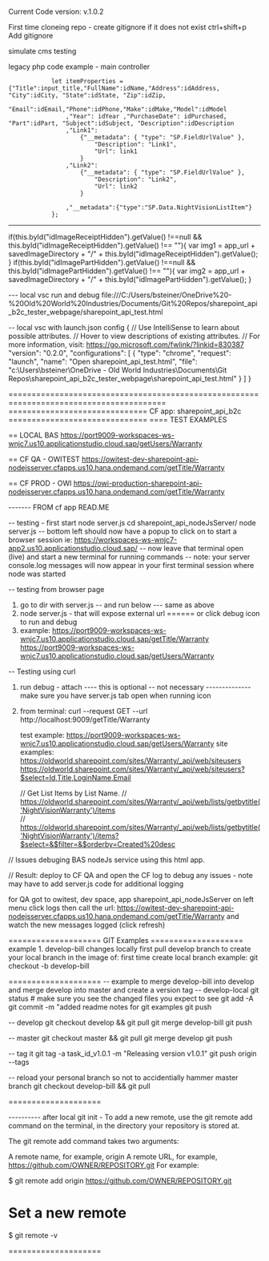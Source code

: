 Current Code version: v.1.0.2

First time cloneing repo - create gitignore if it does not exist
ctrl+shift+p
Add gitignore

simulate cms testing

legacy php code example - main controller


                let itemProperties = {"Title":input_title,"FullName":idName,"Address":idAddress, "City":idCity, "State":idState, "Zip":idZip,
                    "Email":idEmail,"Phone":idPhone,"Make":idMake,"Model":idModel
                    ,"Year": idYear ,"PurchaseDate": idPurchased, "Part":idPart, "Subject":idSubject, "Description":idDescription
                    ,"Link1":
                        {"__metadata": { "type": "SP.FieldUrlValue" },
                            "Description": "Link1",
                            "Url": link1
                        }
                    ,"Link2":
                        {"__metadata": { "type": "SP.FieldUrlValue" },
                            "Description": "Link2",
                            "Url": link2
                        }

                    ,"__metadata":{"type":"SP.Data.NightVisionListItem"}
                };

---

 if(this.byId("idImageReceiptHidden").getValue() !==null && this.byId("idImageReceiptHidden").getValue() !== ""){
                var img1 = app_url +  savedImageDirectory + "/" + this.byId("idImageReceiptHidden").getValue();
            }
            if(this.byId("idImagePartHidden").getValue() !==null && this.byId("idImagePartHidden").getValue() !== ""){
                var img2 = app_url +  savedImageDirectory + "/" + this.byId("idImagePartHidden").getValue();
            }

--- local vsc run and debug
file:///C:/Users/bsteiner/OneDrive%20-%20Old%20World%20Industries/Documents/Git%20Repos/sharepoint_api_b2c_tester_webpage/sharepoint_api_test.html            

-- local vsc with launch.json config
{
    // Use IntelliSense to learn about possible attributes.
    // Hover to view descriptions of existing attributes.
    // For more information, visit: https://go.microsoft.com/fwlink/?linkid=830387
    "version": "0.2.0",
    "configurations": [
        {
            "type": "chrome",
            "request": "launch",
            "name": "Open sharepoint_api_test.html",
            "file": "c:\\Users\\bsteiner\\OneDrive - Old World Industries\\Documents\\Git Repos\\sharepoint_api_b2c_tester_webpage\\sharepoint_api_test.html"
        }
    ]
}

========================================================================================
============================== CF app: sharepoint_api_b2c ==============================
==== TEST EXAMPLES

== LOCAL BAS
https://port9009-workspaces-ws-wnjc7.us10.applicationstudio.cloud.sap/getUsers/Warranty

== CF QA - OWITEST
https://owitest-dev-sharepoint-api-nodejsserver.cfapps.us10.hana.ondemand.com/getTitle/Warranty

== CF PROD - OWI
https://owi-production-sharepoint-api-nodejsserver.cfapps.us10.hana.ondemand.com/getTitle/Warranty

------- FROM cf app READ.ME

-- testing - first start node server.js
cd sharepoint_api_nodeJsServer/
node server.js
-- bottom left should now have a popup to click on to start a browser session ie:
     https://workspaces-ws-wnjc7-app2.us10.applicationstudio.cloud.sap/
-- now leave that terminal open (live) and start a new terminal for running commands
-- note: your server console.log messages will now appear in your first terminal session where node was started

-- testing from browser page
1) go to dir with server.js    -- and run below  --- same as above
2) node server.js - that will expose external url    ====== or click debug icon to run and debug
3) example: https://port9009-workspaces-ws-wnjc7.us10.applicationstudio.cloud.sap/getTitle/Warranty
            https://port9009-workspaces-ws-wnjc7.us10.applicationstudio.cloud.sap/getUsers/Warranty

-- Testing using curl
1) run debug - attach         ---- this is optional -- not necessary --------------  make sure you have server.js tab open when running icon
2) from terminal: curl --request GET  --url http://localhost:9009/getTitle/Warranty

 
    test example: https://port9009-workspaces-ws-wnjc7.us10.applicationstudio.cloud.sap/getUsers/Warranty
    site examples:
        https://oldworld.sharepoint.com/sites/Warranty/_api/web/siteusers
        https://oldworld.sharepoint.com/sites/Warranty/_api/web/siteusers?$select=Id,Title,LoginName,Email
		 
	// Get List Items by List Name.   	// https://oldworld.sharepoint.com/sites/Warranty/_api/web/lists/getbytitle('NightVisionWarranty')/items	
	// https://oldworld.sharepoint.com/sites/Warranty/_api/web/lists/getbytitle('NightVisionWarranty')/items?$select=&$filter=&$orderby=Created%20desc 


// Issues debuging BAS nodeJs service using this html app.

// Result: deploy to CF QA and open the CF log to debug any issues - note may have to add server.js code for additional logging

for QA got to owitest, dev space, app sharepoint_api_nodeJsServer
on left menu click logs
then call the url: https://owitest-dev-sharepoint-api-nodejsserver.cfapps.us10.hana.ondemand.com/getTitle/Warranty
and watch the new messages logged (click refresh)

==================== GIT Examples ====================
example 1. develop-bill changes locally
first pull develop branch to create your local branch in the image of:
first time create local branch example:  git checkout -b develop-bill

====================
-- example to merge develop-bill into develop and merge develop into master and create a version tag
-- develop-local
git status # make sure you see the changed files you expect to see
git add -A
git commit -m "added readme notes for git examples
git push

-- develop 
git checkout develop && git pull 
git merge develop-bill
git push

-- master
git checkout master && git pull
git merge develop
git push

-- tag it
git tag -a task_id_v1.0.1 -m "Releasing version v1.0.1"
git push origin --tags

-- reload your personal branch so not to accidentially hammer master branch
git checkout develop-bill && git pull 

====================

---------- after local git init - 
To add a new remote, use the git remote add command on the terminal, in the directory your repository is stored at.

The git remote add command takes two arguments:

A remote name, for example, origin
A remote URL, for example, https://github.com/OWNER/REPOSITORY.git
For example:

$ git remote add origin https://github.com/OWNER/REPOSITORY.git
# Set a new remote

$ git remote -v

====================